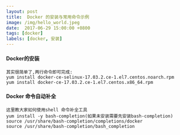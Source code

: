 ```yaml
---
layout: post
title:  Docker 的安装与常用命令示例
image: /img/hello_world.jpeg
date:  2017-06-29 15:00:00 +0800  
tags: [docker]
labels: [docker, 安装]
---
```


#### Docker的安装
    其实很简单了,两行命令即可完成:   
    yum install docker-ce-selinux-17.03.2.ce-1.el7.centos.noarch.rpm
    yum install docker-ce-17.03.2.ce-1.el7.centos.x86_64.rpm

#### Docker 命令自动补全
    这里教大家如何使用shell 命令补全工具
    yum install -y bash-completion(如果未安装需要先安装bash-completion)
    source /usr/share/bash-completion/completions/docker
    source /usr/share/bash-completion/bash_completion

